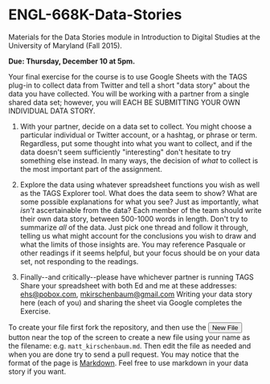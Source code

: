 # ENGL-668K-Data-Stories

Materials for the Data Stories module in Introduction to Digital Studies at 
the University of Maryland (Fall 2015).

**Due: Thursday, December 10 at 5pm.**

Your final exercise for the course is to use Google Sheets with the TAGS 
plug-in to collect data from Twitter and tell a short "data story" about 
the data you have collected. You will be working with a partner from a 
single shared data set; however, you will EACH BE SUBMITTING YOUR OWN 
INDIVIDUAL DATA STORY.

1. With your partner, decide on a data set to collect. You might choose a 
particular individual or Twitter account, or a hashtag, or phrase or term. 
Regardless, put some thought into what you want to collect, and if the 
data doesn't seem sufficiently "interesting" don't hesitate to try 
something else instead. In many ways, the decision of *what* to collect 
is the most important part of the assignment.

2. Explore the data using whatever spreadsheet functions you wish as 
well as the TAGS Explorer tool. What does the data seem to show? 
What are some possible explanations for what you see? Just as 
importantly, what *isn't* ascertainable from the data? Each member of the 
team should write their own data story, between 500-1000 words in length. 
Don't try to summarize *all* of the data. Just pick one thread and follow 
it through, telling us what might account for the conclusions you wish to 
draw and what the limits of those insights are. You may reference 
Pasquale or other readings if it seems helpful, but your focus should 
be on your data set, not responding to the readings.

3. Finally--and critically--please have whichever partner is running 
TAGS Share your spreadsheet with both Ed and me at these addresses: 
ehs@pobox.com, mkirschenbaum@gmail.com Writing your data story here 
(each of you) and sharing the sheet via Google completes the Exercise.

To create your file first fork the repository, and then use the <button>New File</button> button near the top of the screen to create a new file using your name as the filename: e.g. `matt_kirschenbaum.md`. Then edit the file as needed and when you are done try to send a pull request. You may notice that the format of the page is [Markdown](https://help.github.com/articles/markdown-basics/). Feel free to use markdown in your data story if you want. 
